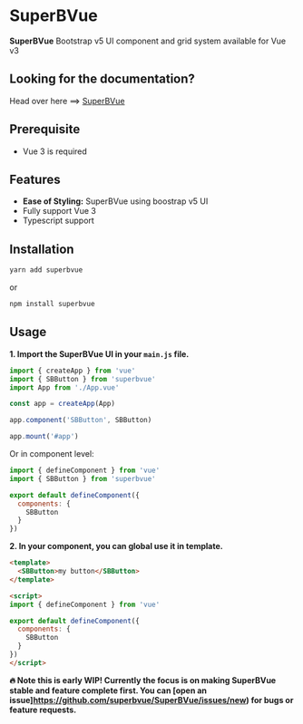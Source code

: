 # SuperBVue

<!-- **SuperBVue** gives you a set of accessible and composable [Vue](https://v3.vuejs.org/) components/UI that you can use to build your favourite applications and sites with [Bootstrap v5](https://getbootstrap.com/). -->

**SuperBVue** Bootstrap v5 UI component and grid system available for Vue v3

## Looking for the documentation?
Head over here ==> [SuperBVue](https://superbvue.netlify.app/)

## Prerequisite
- Vue 3 is required

## Features

- **Ease of Styling:** SuperBVue using boostrap v5 UI
- Fully support Vue 3
- Typescript support

## Installation

```bash
yarn add superbvue
```
or
```bash
npm install superbvue
```

## Usage

**1. Import the SuperBVue UI in your `main.js` file.**
```js
import { createApp } from 'vue'
import { SBButton } from 'superbvue'
import App from './App.vue'

const app = createApp(App)

app.component('SBButton', SBButton)

app.mount('#app')
```
Or in component level:
```js
import { defineComponent } from 'vue'
import { SBButton } from 'superbvue'

export default defineComponent({
  components: {
    SBButton
  }
})
```

**2. In your component, you can global use it in template.**
```html
<template>
  <SBButton>my button</SBButton>
</template>

<script>
import { defineComponent } from 'vue'

export default defineComponent({
  components: {
    SBButton
  }
})
</script>
```

**:fire: Note this is early WIP! Currently the focus is on making SuperBVue stable and feature complete first. You can [open an issue]https://github.com/superbvue/SuperBVue/issues/new) for bugs or feature requests.**


